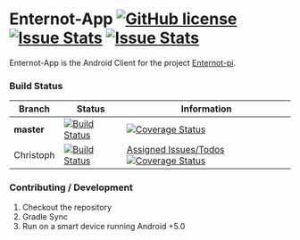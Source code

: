 # Enternot-App [![GitHub license](http://img.shields.io/badge/license-MIT-blue.svg?style=flat-square)](https://github.com/Shynixn/enternot-app/blob/master/LICENSE) [![Issue Stats](http://issuestats.com/github/Shynixn/enternot-app/badge/pr?style=flat-square)](http://issuestats.com/github/Shynixn/enternot-app) [![Issue Stats](http://issuestats.com/github/Shynixn/enternot-app/badge/issue?style=flat-square)](http://issuestats.com/github/Shynixn/enternot-app)

Enternot-App is the Android Client for the project [Enternot-pi](https://github.com/lukasbindreiter/enternot-pi).

### Build Status

| Branch        | Status        | Information |
| ------------- | --------------| ------- |
| **master**        | [![Build Status](https://travis-ci.org/Shynixn/enternot-app.svg?branch=master)](https://travis-ci.org/Shynixn/enternot-app) | [![Coverage Status](https://img.shields.io/coveralls/Shynixn/enternot-app/master.svg?style=flat-square)](https://coveralls.io/github/Shynixn/enternot-app?branch=master) |
| Christoph   | [![Build Status](https://img.shields.io/travis/Shynixn/enternot-app/developer/christoph.svg?style=flat-square)](https://travis-ci.org/Shynixn/enternot-app) |[Assigned Issues/Todos](https://github.com/Shynixn/enternot-app/issues?q=is%3Aopen+assignee%3AShynixn) [![Coverage Status](https://img.shields.io/coveralls/Shynixn/enternot-app/developer/christoph.svg?style=flat-square)](https://coveralls.io/github/Shynixn/enternot-app?branch=developer%2Fchristoph) |
### Contributing / Development
1. Checkout the repository
2. Gradle Sync 
3. Run on a smart device running Android +5.0
